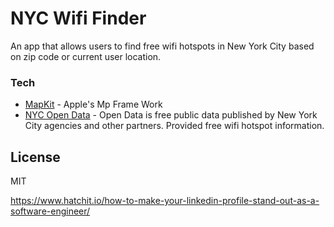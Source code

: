 # NYC Wifi Finder

An app that allows users to find free wifi hotspots in New York City based on zip code or current user location.

  



### Tech

* [MapKit](https://developer.apple.com/documentation/mapkit/) - Apple's Mp Frame  Work
* [NYC Open Data](https://opendata.cityofnewyork.us/) - Open Data is free public data published by New York City agencies and other partners. Provided free wifi hotspot information.







License
----

MIT


https://www.hatchit.io/how-to-make-your-linkedin-profile-stand-out-as-a-software-engineer/


